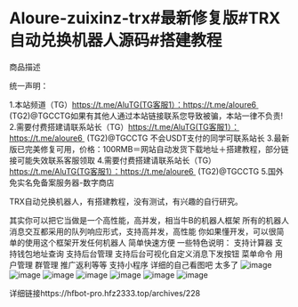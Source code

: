 # Aloure-zuixinz-trx#最新修复版#TRX自动兑换机器人源码#搭建教程

商品描述

统一声明：

1.本站频道（TG）https://t.me/AluTG(TG客服1）：https://t.me/aloure6  (TG2)@TGCCTG如果有其他人通过本站链接联系您导致被骗，本站一律不负责!
2.需要付费搭建请联系站长（TG）https://t.me/AluTG(TG客服1）：https://t.me/aloure6  (TG2)@TGCCTG 不会USDT支付的同学可联系站长
3.最新版已完美修复可用，价格：100RMB＝网站自动发货下载地址＋搭建教程，部分链接可能失效联系客服领取
4.需要付费搭建请联系站长（TG）https://t.me/AluTG(TG客服1）：https://t.me/aloure6  (TG2)@TGCCTG
5.国外免实名免备案服务器-数字商店

TRX自动兑换机器人，有搭建教程，没有测试，有兴趣的自行研究。

其实你可以把它当做是一个高性能，高并发，相当牛B的机器人框架
所有的机器人消息交互都采用的队列响应形式，支持高并发，高性能
你如果懂开发，可以很简单的使用这个框架开发任何机器人 简单快速方便
一些特色说明：
支持计算器
支持钱包地址查询
支持后台管理
支持后台可视化自定义消息下发按钮 菜单命令 用户管理 群管理 推广返利等等
支持小程序
详细的自己看图吧 太多了
![image](https://github.com/Aloure2333/Aloure-zuixinz-trx/assets/171737555/ac960854-2d82-4a5b-a183-6c9d74419aae)
![image](https://github.com/Aloure2333/Aloure-zuixinz-trx/assets/171737555/0cc513e3-c92f-4742-b58a-3440702d3efc)
![image](https://github.com/Aloure2333/Aloure-zuixinz-trx/assets/171737555/21eb90e3-c41c-4e06-8f42-b8be6070a1a7)
![image](https://github.com/Aloure2333/Aloure-zuixinz-trx/assets/171737555/b8b89e35-9861-475f-a652-9cf116973c6a)
![image](https://github.com/Aloure2333/Aloure-zuixinz-trx/assets/171737555/fabd158f-8bda-4e1a-839c-b661108e39c2)
![image](https://github.com/Aloure2333/Aloure-zuixinz-trx/assets/171737555/2c2d0442-4993-408f-8b22-7094977ece3e)
![image](https://github.com/Aloure2333/Aloure-zuixinz-trx/assets/171737555/75f670a4-2881-4da4-bee4-92708f6ed3a6)

详细链接https://hfbot-pro.hfz2333.top/archives/228
